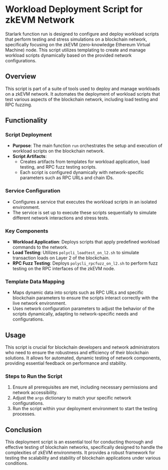 # Workload Deployment Script for zkEVM Network

Starlark function run is designed to configure and deploy workload scripts that perform testing and stress simulations on a blockchain network, specifically focusing on the zkEVM (zero-knowledge Ethereum Virtual Machine) node. This script utilizes templating to create and manage workload scripts dynamically based on the provided network configurations.

## Overview

This script is part of a suite of tools used to deploy and manage workloads on a zkEVM network. It automates the deployment of workload scripts that test various aspects of the blockchain network, including load testing and RPC fuzzing.

## Functionality

### Script Deployment

- **Purpose**: The main function `run` orchestrates the setup and execution of workload scripts on the blockchain network.
- **Script Artifacts**:
  - Creates artifacts from templates for workload application, load testing, and RPC fuzz testing scripts.
  - Each script is configured dynamically with network-specific parameters such as RPC URLs and chain IDs.

### Service Configuration

- Configures a service that executes the workload scripts in an isolated environment.
- The service is set up to execute these scripts sequentially to simulate different network interactions and stress tests.

### Key Components

- **Workload Application**: Deploys scripts that apply predefined workload commands to the network.
- **Load Testing**: Utilizes `polycli_loadtest_on_l2.sh` to simulate transaction loads on Layer 2 of the blockchain.
- **RPC Fuzz Testing**: Deploys `polycli_rpcfuzz_on_l2.sh` to perform fuzz testing on the RPC interfaces of the zkEVM node.

### Template Data Mapping

- Maps dynamic data into scripts such as RPC URLs and specific blockchain parameters to ensure the scripts interact correctly with the live network environment.
- Uses network configuration parameters to adjust the behavior of the scripts dynamically, adapting to network-specific needs and configurations.

## Usage

This script is crucial for blockchain developers and network administrators who need to ensure the robustness and efficiency of their blockchain solutions. It allows for automated, dynamic testing of network components, providing essential feedback on performance and stability.

### Steps to Run the Script

1. Ensure all prerequisites are met, including necessary permissions and network accessibility.
2. Adjust the `args` dictionary to match your specific network configurations.
3. Run the script within your deployment environment to start the testing processes.

## Conclusion

This deployment script is an essential tool for conducting thorough and effective testing of blockchain networks, specifically designed to handle the complexities of zkEVM environments. It provides a robust framework for testing the scalability and stability of blockchain applications under various conditions.


